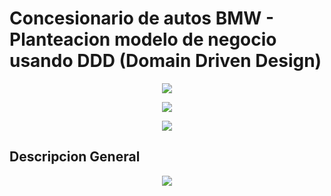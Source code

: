 # Concesionario de autos BMW - Planteacion modelo de negocio usando DDD (Domain Driven Design)

<p align="center">
<img src="https://www.sofka.com.co/wp-content/uploads/2021/02/sofkau-logo-horizontal.png">
</p>
<p align="center">
  <img src="https://img.shields.io/badge/Java-ED8B00?style=for-the-badge&logo=java&logoColor=white">
</p>
<p align="center">
  <img src="https://img.shields.io/github/v/release/JoseNSoler/PracticaMVC?style=flat-square"
</p>   



## Descripcion General

<p align="center">
  <img src="https://user-images.githubusercontent.com/59320487/158106493-81bb8b42-9568-4584-bad3-0eaaed724dae.png"
</p>   

